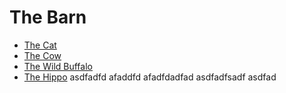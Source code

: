 # The Barn

* [The Cat](./cat.md)
* [The Cow](./cow.md)
* [The Wild Buffalo](./buffalo.md)
* [The Hippo](./hippo.md)
asdfadfd
afaddfd
afadfdadfad
asdfadfsadf
asdfad